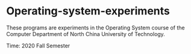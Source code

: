 # Operating-system-experiments
These programs are experiments in the Operating System course of the Computer Department of North China University of Technology.

Time: 2020 Fall Semester
